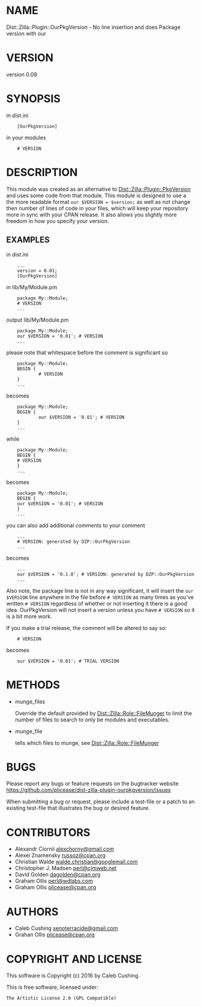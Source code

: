 # NAME

Dist::Zilla::Plugin::OurPkgVersion - No line insertion and does Package version with our

# VERSION

version 0.08

# SYNOPSIS

in dist.ini

        [OurPkgVersion]

in your modules

        # VERSION

# DESCRIPTION

This module was created as an alternative to
[Dist::Zilla::Plugin::PkgVersion](https://metacpan.org/pod/Dist::Zilla::Plugin::PkgVersion) and uses some code from that module. This
module is designed to use a the more readable format `our $VERSION =
$version;` as well as not change then number of lines of code in your files,
which will keep your repository more in sync with your CPAN release. It also
allows you slightly more freedom in how you specify your version.

## EXAMPLES

in dist.ini

        ...
        version = 0.01;
        [OurPkgVersion]

in lib/My/Module.pm

        package My::Module;
        # VERSION
        ...

output lib/My/Module.pm

        package My::Module;
        our $VERSION = '0.01'; # VERSION
        ...

please note that whitespace before the comment is significant so

        package My::Module;
        BEGIN {
                # VERSION
        }
        ...

becomes

        package My::Module;
        BEGIN {
                our $VERSION = '0.01'; # VERSION
        }
        ...

while

        package My::Module;
        BEGIN {
        # VERSION
        }
        ...

becomes

        package My::Module;
        BEGIN {
        our $VERSION = '0.01'; # VERSION
        }
        ...

you can also add additional comments to your comment

        ...
        # VERSION: generated by DZP::OurPkgVersion
        ...

becomes

        ...
        our $VERSION = '0.1.0'; # VERSION: generated by DZP::OurPkgVersion
        ...

Also note, the package line is not in any way significant, it will insert the
`our $VERSION` line anywhere in the file before `# VERSION` as many times as
you've written `# VERSION` regardless of whether or not inserting it there is
a good idea. OurPkgVersion will not insert a version unless you have `#
VERSION` so it is a bit more work.

If you make a trial release, the comment will be altered to say so:

        # VERSION

becomes

        our $VERSION = '0.01'; # TRIAL VERSION

# METHODS

- munge\_files

    Override the default provided by [Dist::Zilla::Role::FileMunger](https://metacpan.org/pod/Dist::Zilla::Role::FileMunger) to limit
    the number of files to search to only be modules and executables.

- munge\_file

    tells which files to munge, see [Dist::Zilla::Role::FileMunger](https://metacpan.org/pod/Dist::Zilla::Role::FileMunger)

# BUGS

Please report any bugs or feature requests on the bugtracker website
https://github.com/plicease/dist-zilla-plugin-ourpkgversion/issues

When submitting a bug or request, please include a test-file or a
patch to an existing test-file that illustrates the bug or desired
feature.

# CONTRIBUTORS

- Alexandr Ciornii <alexchorny@gmail.com>
- Alexei Znamensky <russoz@cpan.org>
- Christian Walde <walde.christian@googlemail.com>
- Christopher J. Madsen <perl@cjmweb.net>
- David Golden <dagolden@cpan.org>
- Graham Ollis <perl@wdlabs.com>
- Graham Ollis <plicease@cpan.org>

# AUTHORS

- Caleb Cushing <xenoterracide@gmail.com>
- Grahan Ollis <plicease@cpan.org>

# COPYRIGHT AND LICENSE

This software is Copyright (c) 2016 by Caleb Cushing.

This is free software, licensed under:

    The Artistic License 2.0 (GPL Compatible)
